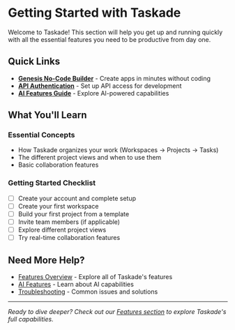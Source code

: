 # Getting Started with Taskade

Welcome to Taskade! This section will help you get up and running quickly with all the essential features you need to be productive from day one.

## Quick Links

* **[Genesis No-Code Builder](../../genesis/getting-started.md)** - Create apps in minutes without coding
* **[API Authentication](../../start/authentication.md)** - Set up API access for development
* **[AI Features Guide](../ai-features/README.md)** - Explore AI-powered capabilities

## What You'll Learn

### Essential Concepts
- How Taskade organizes your work (Workspaces → Projects → Tasks)
- The different project views and when to use them
- Basic collaboration features

### Getting Started Checklist
- [ ] Create your account and complete setup
- [ ] Create your first workspace
- [ ] Build your first project from a template
- [ ] Invite team members (if applicable)
- [ ] Explore different project views
- [ ] Try real-time collaboration features

## Need More Help?

* [Features Overview](../features/README.md) - Explore all of Taskade's features
* [AI Features](../ai-features/README.md) - Learn about AI capabilities
* [Troubleshooting](../troubleshooting/README.md) - Common issues and solutions

---

*Ready to dive deeper? Check out our [Features section](../features/README.md) to explore Taskade's full capabilities.*
